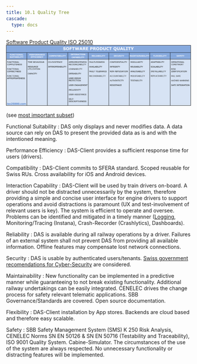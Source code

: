 ```yaml
---
title: 10.1 Quality Tree
cascade:
  type: docs
---
```


[Software Product Quality ISO 25010](https://www.iso25000.com/index.php/en/iso-25000-standards/iso-25010)
![](ISO-25010.png)

(see [most important subset](02_major_non_functional_requirements.md))

Functional Suitability
: DAS only displays and never modifies data. A data source can rely on DAS to present the provided
data as is and with the intentioned meaning.

Performance Efficiency
: DAS-Client provides a sufficient response time for users (drivers).

Compatibility
: DAS-Client commits to SFERA standard. Scoped reusable for Swiss RUs. Cross availability for iOS and Android devices.

Interaction Capability
: DAS-Client will be used by train drivers on-board. A driver should not be distracted unnecessarily by the system,
therefore providing a simple and concise user interface for engine drivers to support operations and avoid
distractions is paramount (UX and test-involvement of relevant users is key).
The system is efficient to operate and oversee.
Problems can be identified and mitigated in a timely manner ([Logging](../09_design_decisions/mobile_logging_adr.md), Monitoring/Tracing (Instana), Crash-Recorder (Crashlytics), Dashboards).

Reliability
: DAS is available during all railway operations by a driver. Failures of an external system shall not prevent DAS
from providing all available information. Offline features may compensate lost network connections.

Security
: DAS is usable by authenticated users/tenants.
[Swiss government recomendations for Cyber-Security](https://www.ncsc.admin.ch/ncsc/de/home/infos-fuer/infos-it-spezialisten/themen/ikt-minimalstandards.html) are considered.

Maintainability
: New functionality can be implemented in a predictive manner while guaranteeing to not break
existing functionality. Additional railway undertakings can be easily integrated. CENELEC drives the change
process for safety relevant telematic applications.
SBB Governance/Standards are covered.
Open source documentation.

Flexibility
: DAS-Client installation by App stores. Backends are cloud based and therefore easy scalable.

Safety
: SBB Safety Management System (SMS) K 250 Risk Analysis, CENELEC Norms SN EN 50126 & SN EN 50716 (Testability and Traceability), ISO 9001 Quality System.
Cabine-Simulator. The circumstances of the use of the system are always respected. No unnecessary functionality or distracting features will be implemented.